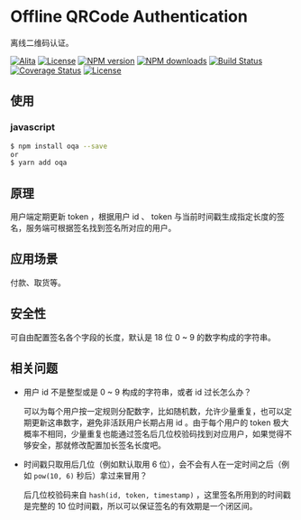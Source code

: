 # Offline QRCode Authentication

离线二维码认证。

[![Alita](https://img.shields.io/badge/alitajs-oqa-blue.svg)](https://github.com/alitajs/offline-qrcode-authentication)
[![License](https://img.shields.io/badge/license-MIT-green.svg)](https://github.com/alitajs/offline-qrcode-authentication)
[![NPM version](https://img.shields.io/npm/v/oqa.svg?style=flat)](https://npmjs.org/package/oqa)
[![NPM downloads](http://img.shields.io/npm/dm/oqa.svg?style=flat)](https://npmjs.org/package/oqa)
[![Build Status](https://img.shields.io/travis/alitajs/oqa.svg?style=flat)](https://travis-ci.com/alitajs/oqa)
[![Coverage Status](https://coveralls.io/repos/github/alitajs/oqa/badge.svg?branch=master)](https://coveralls.io/github/alitajs/oqa?branch=master)
[![License](https://img.shields.io/npm/l/oqa.svg)](https://npmjs.org/package/oqa)

## 使用

### javascript

```bash
$ npm install oqa --save
or
$ yarn add oqa
```

## 原理

用户端定期更新 token ，根据用户 id 、 token 与当前时间戳生成指定长度的签名，服务端可根据签名找到签名所对应的用户。

## 应用场景

付款、取货等。

## 安全性

可自由配置签名各个字段的长度，默认是 18 位 0 ~ 9 的数字构成的字符串。

## 相关问题

- 用户 id 不是整型或是 0 ~ 9 构成的字符串，或者 id 过长怎么办？

  可以为每个用户按一定规则分配数字，比如随机数，允许少量重复，也可以定期更新这串数字，避免非活跃用户长期占用 id 。由于每个用户的 token 极大概率不相同，少量重复也能通过签名后几位校验码找到对应用户，如果觉得不够安全，那就修改配置加长签名长度吧。

- 时间戳只取用后几位（例如默认取用 6 位），会不会有人在一定时间之后（例如 `pow(10, 6)` 秒后）拿过来冒用？

  后几位校验码来自 `hash(id, token, timestamp)` ，这里签名所用到的时间戳是完整的 10 位时间戳，所以可以保证签名的有效期是一个闭区间。
